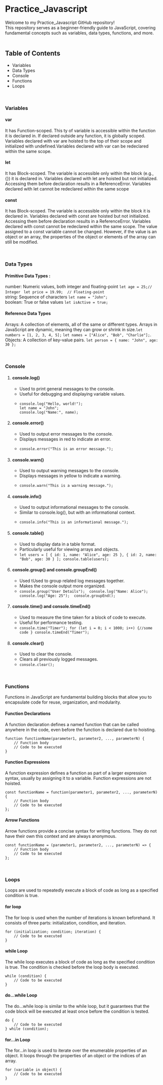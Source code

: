 # Practice_Javascript

Welcome to my Practice_Javascript GitHub repository! <br/>
This repository serves as a beginner-friendly guide to JavaScript, covering fundamental concepts such as variables, data types, functions, and more.
<br/>
<br/>

## Table of Contents

- Variables
- Data Types
- Console
- Functions
- Loops
<br/>

### Variables
#### var

It has Function-scoped. This ty of variable is accessible within the function it is declared in. If declared outside any function, it is globally scoped. Variables declared with var are hoisted to the top of their scope and initialized with undefined.Variables declared with var can be redeclared within the same scope.

#### let
It has Block-scoped. The variable is accessible only within the block (e.g., {}) it is declared in. Variables declared with let are hoisted but not initialized. Accessing them before declaration results in a ReferenceError. Variables declared with let cannot be redeclared within the same scope

#### const
It has Block-scoped. The variable is accessible only within the block it is declared in. Variables declared with const are hoisted but not initialized. Accessing them before declaration results in a ReferenceError. Variables declared with const cannot be redeclared within the same scope. The value assigned to a const variable cannot be changed. However, if the value is an object or an array, the properties of the object or elements of the array can still be modified.

<br/>

### Data Types
#### Primitive Data Types :<br/>
number: Numeric values, both integer and floating-point ```let age = 25;// Integer ``` ```let price = 19.99;  // Floating-point```<br/>
string: Sequence of characters ```let name = "John";```<br/>
boolean: True or false values ```let isActive = true;```<br/>
#### Reference Data Types<br/>
Arrays: A collection of elements, all of the same or different types. Arrays in JavaScript are dynamic, meaning they can grow or shrink in size.```let numbers = [1, 2, 3, 4, 5];``` ``` let names = ["Alice", "Bob", "Charlie"]; ```.<br/>
Objects: A collection of key-value pairs. ```let person = { name: "John", age: 30 }; ```<br/>

<br/>

### Console 
1. #### console.log()
   - Used to print general messages to the console.
   - Useful for debugging and displaying variable values.
   - ```
     console.log("Hello, world!");
     let name = "John";
     console.log("Name:", name);
     ```
2. #### console.error()
   - Used to output error messages to the console.
   - Displays messages in red to indicate an error.
   - ```
     console.error("This is an error message.");
     ```
3. #### console.warn()
   - Used to output warning messages to the console.
   - Displays messages in yellow to indicate a warning.
   - ```
     console.warn("This is a warning message.");
     ```
4. #### console.info()
   - Used to output informational messages to the console.
   - Similar to console.log(), but with an informational context.
   - ```
     console.info("This is an informational message.");
     ```
5. #### console.table()
   - Used to display data in a table format.
   - Particularly useful for viewing arrays and objects.
   - ``` let users = [ { id: 1, name: "Alice", age: 25 }, { id: 2, name: "Bob", age: 30 } ]; console.table(users); ```
6. #### console.group() and console.groupEnd()
   - Used tUsed to group related log messages together.
   - Makes the console output more organized.
   - ``` console.group("User Details");  console.log("Name: Alice");  console.log("Age: 25");  console.groupEnd(); ```
7. #### console.time() and console.timeEnd()
   - Used to measure the time taken for a block of code to execute.
   - Useful for performance testing.
   - ```console.time("Timer"); for (let i = 0; i < 1000; i++) {//some code } console.timeEnd("Timer"); ```
8. #### console.clear()
   - Used to clear the console.
   - Clears all previously logged messages.
   - ```console.clear(); ```
                        
<br/>

### Functions
Functions in JavaScript are fundamental building blocks that allow you to encapsulate code for reuse, organization, and modularity.
#### Function Declarations
A function declaration defines a named function that can be called anywhere in the code, even before the function is declared due to hoisting.
```
function functionName(parameter1, parameter2, ..., parameterN) {
    // Function body
    // Code to be executed
}
```
#### Function Expressions
A function expression defines a function as part of a larger expression syntax, usually by assigning it to a variable. Function expressions are not hoisted.
```
const functionName = function(parameter1, parameter2, ..., parameterN) {
    // Function body
    // Code to be executed
};
```
#### Arrow Functions
Arrow functions provide a concise syntax for writing functions. They do not have their own this context and are always anonymous.
```
const functionName = (parameter1, parameter2, ..., parameterN) => {
    // Function body
    // Code to be executed
};
```

<br/>

### Loops
Loops are used to repeatedly execute a block of code as long as a specified condition is true. 
#### for loop
The for loop is used when the number of iterations is known beforehand. It consists of three parts: initialization, condition, and iteration.
```
for (initialization; condition; iteration) {
    // Code to be executed
}
```

#### while Loop
The while loop executes a block of code as long as the specified condition is true. The condition is checked before the loop body is executed.
```
while (condition) {
    // Code to be executed
}
```

#### do...while Loop
The do...while loop is similar to the while loop, but it guarantees that the code block will be executed at least once before the condition is tested.
```
do {
    // Code to be executed
} while (condition);
```

#### for...in Loop
The for...in loop is used to iterate over the enumerable properties of an object. It loops through the properties of an object or the indices of an array.
```
for (variable in object) {
    // Code to be executed
}
```
<br/>










        
